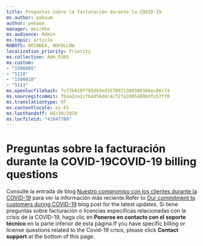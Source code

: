 ```yaml
---
title: Preguntas sobre la facturación durante la COVID-19
ms.author: pebaum
author: pebaum
manager: mnirkhe
ms.audience: Admin
ms.topic: article
ROBOTS: NOINDEX, NOFOLLOW
localization_priority: Priority
ms.collection: Adm_O365
ms.custom:
- "1500005"
- "5110"
- "1500018"
- "5113"
ms.openlocfilehash: 7cf7b019ff95d63ed3570971309380386ec06c74
ms.sourcegitcommit: fbaa2ce2cfb4d56d8c4cf2fa2d95489bdfcb7ff0
ms.translationtype: HT
ms.contentlocale: es-ES
ms.lasthandoff: 04/30/2020
ms.locfileid: "43947709"
---
```

# <a name="covid-19-billing-questions"></a><span data-ttu-id="86e6b-102">Preguntas sobre la facturación durante la COVID-19</span><span class="sxs-lookup"><span data-stu-id="86e6b-102">COVID-19 billing questions</span></span>

<span data-ttu-id="86e6b-103">Consulte la entrada de blog [Nuestro compromiso con los clientes durante la COVID-19](https://www.microsoft.com/microsoft-365/blog/2020/03/05/our-commitment-to-customers-during-covid-19/) para ver la información más reciente.</span><span class="sxs-lookup"><span data-stu-id="86e6b-103">Refer to [Our commitment to customers during COVID-19](https://www.microsoft.com/microsoft-365/blog/2020/03/05/our-commitment-to-customers-during-covid-19/) blog post for the latest updates.</span></span>  <span data-ttu-id="86e6b-104">Si tiene preguntas sobre facturación o licencias específicas relacionadas con la crisis de la COVID-19, haga clic en **Ponerse en contacto con el soporte técnico** en la parte inferior de esta página.</span><span class="sxs-lookup"><span data-stu-id="86e6b-104">If you have specific billing or license questions related to the Covid-19 crisis, please click **Contact support** at the bottom of this page.</span></span>

